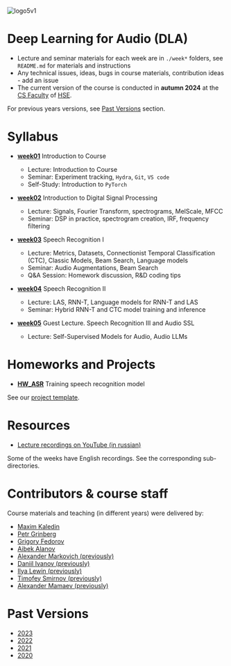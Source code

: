 ![logo5v1](https://user-images.githubusercontent.com/20357655/104316876-2be04600-54ee-11eb-93ed-f9835fde1527.jpg)

# Deep Learning for Audio (DLA)

- Lecture and seminar materials for each week are in `./week*` folders, see `README.md` for materials and instructions
- Any technical issues, ideas, bugs in course materials, contribution ideas - add an issue
- The current version of the course is conducted in **autumn 2024** at the [CS Faculty](https://cs.hse.ru/en/) of [HSE](https://www.hse.ru/en/).

For previous years versions, see [Past Versions](#past-versions) section.

# Syllabus

- [**week01**](./week01) Introduction to Course

  - Lecture: Introduction to Course
  - Seminar: Experiment tracking, `Hydra`, `Git`, `VS code`
  - Self-Study: Introduction to `PyTorch`

- [**week02**](./week02) Introduction to Digital Signal Processing

  - Lecture: Signals, Fourier Transform, spectrograms, MelScale, MFCC
  - Seminar: DSP in practice, spectrogram creation, IRF, frequency filtering

- [**week03**](./week03) Speech Recognition I

  - Lecture: Metrics, Datasets, Connectionist Temporal Classification (CTC), Classic Models, Beam Search, Language models
  - Seminar: Audio Augmentations, Beam Search
  - Q&A Session: Homework discussion, R&D coding tips

- [**week04**](./week04) Speech Recognition II

  - Lecture: LAS, RNN-T, Language models for RNN-T and LAS
  - Seminar: Hybrid RNN-T and CTC model training and inference

- [**week05**](./week05) Guest Lecture. Speech Recognition III and Audio SSL

  - Lecture: Self-Supervised Models for Audio, Audio LLMs

<!--

- [**week06**](./week06) Source Separation I

  - Lecture: A review of general Source Separation and Denoising, Encoder-Decoder-Separator architectures, Demucs family, DCCRN, FullSubNet+
  - Seminar: Metrics, Dataset of Mixtures and some tech stuff

- [**week07**](./week07) Source Separation II

  - Lecture: Speech separation, Blind and Target Separation, Recurrent(TasNet, DPRNN, VoiceFilter) and CNN(ConvTasNet, SpEx+)
  - Seminar: WienerFilter, SincFilter and DEMUCS

- [**week08**](./week08) Audio-Visual Models

  - Lecture: Speech separation, Blind and Target Separation, Recurrent(TasNet, DPRNN, VoiceFilter) and CNN(ConvTasNet, SpEx+)
  - Seminar: WienerFilter, SincFilter and DEMUCS

- [**week09**](./week09) Text to Speech (TTS)

  - Lecture: Tacotron, DeepVoice, GST, FastSpeech, AdaSpeech, Attention Tricks
  - Seminar: FastSpeech I

- [**week10**](./week10) Neural Vocoders

  - Lecture: WaveNet, Parallel WaveGAN, WaveGlow, MelGAN, HiFiGAN
  - Seminar: WaveNet

- [**week11**](./week11) Voice Conversion

  - Lecture: Disentanglement & Direct based methods
  - Seminar: TorchScript, HiFi-VC

- [**week12**](./week12) Voice Biometry I

  - Lecture: Introduction. CMs for synthesized speech detection (LCNN, RawNet2, AASIST). GNNs
  - Seminar: ASVspoof, Sinc-layer, GNN

- [**week13**](./week13) Voice Biometry II

  - Lecture: CMs for replay attack detection. ASV systems. SASV systems. Streaming
  - Seminar: -

- [**week14**](./week14) Diffusion Models for Audio Generation

  - Lecture, part 1: Introduction to diffusion models from two perspectives: score matching and latent probabilistic models.
  - Lecture, part2: Diffusion models for audio synthesis and tts. WaveGrad, DiffWave, GradTTS

-->

# Homeworks and Projects

- [**HW_ASR**](./hw1_asr) Training speech recognition model
<!--
- [**Project_SS**](./project_ss) Training speech separation model
- [**HW_NV**](./hw3_nv) Implementation of TTS model (Neural Vocoder)
  -->

See our [project template](https://github.com/Blinorot/pytorch_project_template).

# Resources

- [Lecture recordings on YouTube (in russian)](https://youtube.com/playlist?list=PLYG3WHDP5CWVRxLjXZbllqIQTWY_QjKmz)

Some of the weeks have English recordings. See the corresponding sub-directories.

# Contributors & course staff

Course materials and teaching (in different years) were delivered by:

- [Maxim Kaledin](https://t.me/XuMuK_MK)
- [Petr Grinberg](https://t.me/Blinorot)
- [Grigory Fedorov](https://t.me/fedorovgv)
- [Aibek Alanov](https://t.me/aibrain)
- [Alexander Markovich (previously)](https://t.me/markovka17)
- [Daniil Ivanov (previously)](https://t.me/the_longest_id_in_the_world)
- [Ilya Lewin (previously)](https://t.me/levensons)
- [Timofey Smirnov (previously)](https://t.me/timothyxp)
- [Alexander Mamaev (previously)](https://t.me/alxmamaev)

# Past Versions

- [2023](https://github.com/markovka17/dla/tree/2023)
- [2022](https://github.com/markovka17/dla/tree/2022)
- [2021](https://github.com/markovka17/dla/tree/2021)
- [2020](https://github.com/markovka17/dla/tree/2020)
